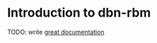 # Introduction to dbn-rbm

TODO: write [great documentation](http://jacobian.org/writing/what-to-write/)
